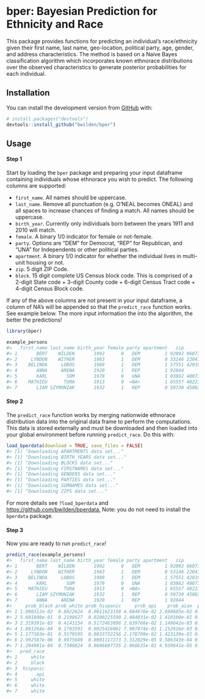 
<!-- README.md is generated from README.Rmd. Please edit that file -->

# bper: Bayesian Prediction for Ethnicity and Race

<!-- badges: start -->

<!-- badges: end -->

This package provides functions for predicting an individual’s
race/ethnicity given their first name, last name, geo-location,
political party, age, gender, and address characteristics. The method is
based on a Naive Bayes classification algorithm which incorporates known
ethnorace distributions over the observed characteristics to generate
posterior probabilities for each individual.

## Installation

You can install the development version from
[GitHub](https://github.com/) with:

``` r
# install.packages("devtools")
devtools::install_github("bwilden/bper")
```

## Usage

#### Step 1

Start by loading the `bper` package and preparing your input dataframe
containing individuals whose ethnorace you wish to predict. The
following columns are supported:

  - `first_name`. All names should be uppercase.
  - `last_name`. Remove all punctuation (e.g. O’NEAL becomes ONEAL) and
    all spaces to increase chances of finding a match. All names should
    be uppercase.
  - `birth_year`. Currently only individuals born between the years 1911
    and 2010 will match.
  - `female`. A binary 1/0 indicator for female or not-female.
  - `party`. Options are “DEM” for Democrat, “REP” for Republican, and
    “UNA” for Independents or other political parties.
  - `apartment`. A binary 1/0 indicator for whether the individual lives
    in multi-unit housing or not.
  - `zip`. 5 digit ZIP Code.
  - `block`. 15 digit complete US Census block code. This is comprised
    of a 2-digit State code + 3-digit County code + 6-digit Census Tract
    code + 4-digit Census Block code.

If any of the above columns are not present in your input dataframe, a
column of NA’s will be appended so that the `predict_race` function
works. See example below. The more input information the into the
algorithm, the better the predictions\!

``` r
library(bper)

example_persons
#>   first_name last_name birth_year female party apartment   zip           block
#> 1       BERT    WILDEN       1992      0   DEM         1 92092 060730083052007
#> 2     LYNDON    WITHER       1963      1   DEM         0 53146 220419502002064
#> 3    BELINDA     LOBOS       1989      1   DEM         1 57551 420199112002033
#> 4       ANNA     ARENA       1920      1   REP         1 92844            <NA>
#> 5       KARL       SOM       1978      0   UNA         1 03862 480739503004014
#> 6    MATHIEU      TURA       1913      0  <NA>         1 65557 482239503001080
#> 7       LIAM SZYMONIAK       1932      1   REP         0 59730 450630210201000
```

#### Step 2

The `predict_race` function works by merging nationwide ethnorace
distribution data into the original data frame to perform the
computations. This data is stored externally and must be downloaded and
then loaded into your global environment before running `predict_race`.
Do this with:

``` r
load_bperdata(download = TRUE, save_files = FALSE)
#> [1] "Downloading APARTMENTS data set..."
#> [1] "Downloading BIRTH_YEARS data set..."
#> [1] "Downloading BLOCKS data set..."
#> [1] "Downloading FIRSTNAMES data set..."
#> [1] "Downloading GENDERS data set..."
#> [1] "Downloading PARTIES data set..."
#> [1] "Downloading SURNAMES data set..."
#> [1] "Downloading ZIPS data set..."
```

For more details see `?load_bperdata` and
<https://github.com/bwilden/bperdata.> Note: you do not need to install
the `bperdata` package.

#### Step 3

Now you are ready to run `predict_race`\!

``` r
predict_race(example_persons)
#>   first_name last_name birth_year female party apartment   zip           block
#> 1       BERT    WILDEN       1992      0   DEM         1 92092 060730083052007
#> 2     LYNDON    WITHER       1963      1   DEM         0 53146 220419502002064
#> 3    BELINDA     LOBOS       1989      1   DEM         1 57551 420199112002033
#> 4       KARL       SOM       1978      0   UNA         1 03862 480739503004014
#> 5    MATHIEU      TURA       1913      0  <NA>         1 65557 482239503001080
#> 6       LIAM SZYMONIAK       1932      1   REP         0 59730 450630210201000
#> 7       ANNA     ARENA       1920      1   REP         1 92844            <NA>
#>     prob_black prob_white prob_hispanic     prob_api    prob_aian  prob_other
#> 1 1.090312e-02  0.8022624  0.0011623158 4.684676e-02 2.690605e-02 0.111919402
#> 2 5.601808e-01  0.2198627  0.0200225590 2.484031e-02 1.410100e-01 0.034083674
#> 3 2.319391e-03  0.4143154  0.5172463096 2.639766e-02 1.149642e-03 0.038571642
#> 4 1.881264e-04  0.1783591  0.0025416061 7.907874e-01 1.152816e-03 0.026970856
#> 5 1.177303e-01  0.5579595  0.0033732256 2.178709e-02 1.423139e-01 0.156835973
#> 6 2.992587e-06  0.9975689  0.0001117273 3.312029e-05 9.586343e-04 0.001324647
#> 7 1.204901e-04  0.7300824  0.0606607735 2.068635e-01 4.930641e-05 0.002223559
#>   pred_race
#> 1     white
#> 2     black
#> 3  hispanic
#> 4       api
#> 5     white
#> 6     white
#> 7     white
```
